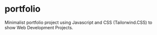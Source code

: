 # portfolio
Minimalist portfolio project using Javascript and CSS (Tailorwind.CSS) to show Web Development Projects.
